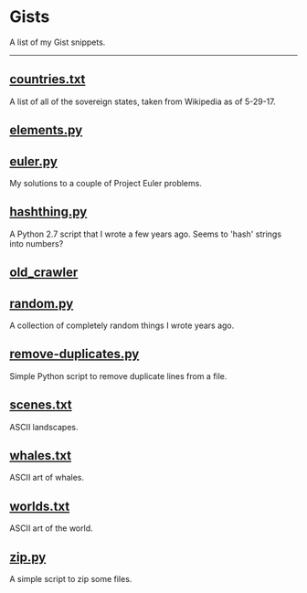 # Gists
A list of my Gist snippets.

--------------------

## [countries.txt](https://gist.github.com/rivermont/78849ce62d19644ba163630c24d94afc)
A list of all of the sovereign states, taken from Wikipedia as of 5-29-17.

## [elements.py](https://gist.github.com/rivermont/9bdc8e72e686ce72113ebd6a8680d2a8)

## [euler.py](https://gist.github.com/rivermont/da7ac2fc0cfd150eb2dff936a77e3608)
My solutions to a couple of Project Euler problems.

## [hashthing.py](https://gist.github.com/rivermont/1af004d88638f6ff89fee547bbe2206a)
A Python 2.7 script that I wrote a few years ago. Seems to 'hash' strings into numbers?

## [old_crawler](https://gist.github.com/rivermont/37c841295710c6d82c35f26581011eda)

## [random.py](https://gist.github.com/rivermont/cfea7233c12dc3186adeab145bfebd37)
A collection of completely random things I wrote years ago.

## [remove-duplicates.py](https://gist.github.com/rivermont/10482553bd64f9fc82b7270a32647339)
Simple Python script to remove duplicate lines from a file.

## [scenes.txt](https://gist.github.com/rivermont/08a3eb9c773931d0b7bc55e568676943)
ASCII landscapes.

## [whales.txt](https://gist.github.com/rivermont/d7aa7f6e527dc98ceb6007e34bf0d5c7)
ASCII art of whales.

## [worlds.txt](https://gist.github.com/rivermont/b3e92d62b1245b198278a378f4271af2)
ASCII art of the world.

## [zip.py](https://gist.github.com/rivermont/ba873fc56a71b597c7997d371cb2effd)
A simple script to zip some files.
